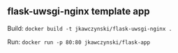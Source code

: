## flask-uwsgi-nginx template app

Build:
`docker build -t jkawczynski/flask-uwsgi-nginx .`

Run:
`docker run -p 80:80 jkawczynski/flask-app`

